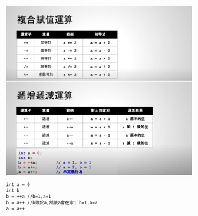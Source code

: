 ![1mage](https://github.com/4100D051/4100D051/blob/main/8.7.1.PNG)
![1mage](https://github.com/4100D051/4100D051/blob/main/8.7.PNG)
```
int a = 0 
int b
b = ++a //b=1,a=1
b = a++ //b等於a,然後a會在家1 b=1,a=2
a = a++ 
```
